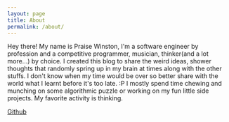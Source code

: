 ```yaml
---
layout: page
title: About
permalink: /about/
---
```


Hey there! 
My name is Praise Winston, I'm a software engineer by profession and a competitive programmer, musician, thinker(and a lot more...) by choice.
I created this blog to share the weird ideas, shower thoughts that randomly spring up in my brain at times along with the other stuffs. I don't know when my time would be over so better share with the world what I learnt before it's too late. :P
I mostly spend time chewing and munching on some algorithmic puzzle or working on my fun little side projects.
My favorite activity is thinking. 

[Github]

[Github]: https://github.com/sharpnife
